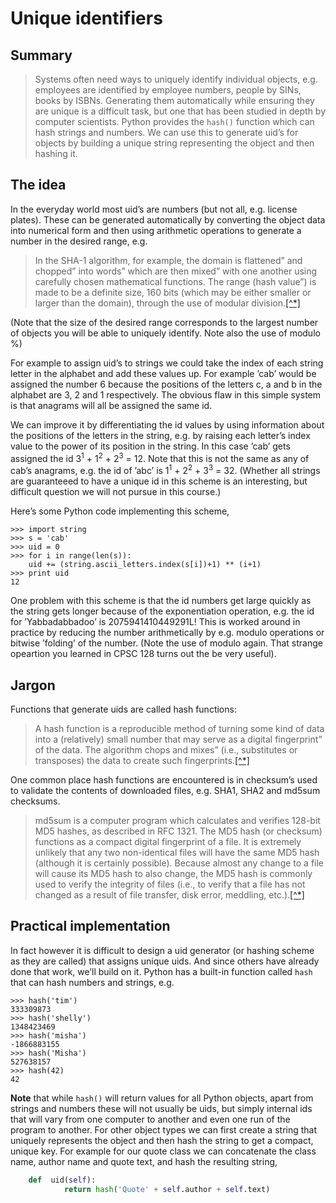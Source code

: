 # Unique identifiers

## Summary

> Systems often need ways to uniquely identify individual objects, e.g.
> employees are identified by employee numbers, people by SINs, books by
> ISBNs. Generating them automatically while ensuring they are unique is
> a difficult task, but one that has been studied in depth by computer
> scientists. Python provides the `hash()` function which can hash
> strings and numbers. We can use this to generate uid’s for objects by
> building a unique string representing the object and then hashing it.

## The idea

In the everyday world most uid’s are numbers (but not all, e.g. license
plates). These can be generated automatically by converting the object
data into numerical form and then using arithmetic operations to
generate a number in the desired range, e.g.

> In the SHA-1 algorithm, for example, the domain is flattened” and
> chopped” into words” which are then mixed” with one another
> using carefully chosen mathematical functions. The range (hash
> value”) is made to be a definite size, 160 bits (which may be either
> smaller or larger than the domain), through the use of modular
> division.[[^*]](http://en.wikipedia.org/wiki/Hash_function)

(Note that the size of the desired range corresponds to the largest
number of objects you will be able to uniquely identify. Note also the
use of modulo %)

For example to assign uid’s to strings we could take the index of each
string letter in the alphabet and add these values up. For example
’cab’ would be assigned the number 6 because the positions of the
letters c, a and b in the alphabet are 3, 2 and 1 respectively. The
obvious flaw in this simple system is that anagrams will all be assigned
the same id.

We can improve it by differentiating the id values by using information
about the positions of the letters in the string, e.g. by raising each
letter’s index value to the power of its position in the string. In
this case ’cab’ gets assigned the id 3<sup>1</sup> + 1<sup>2</sup> + 2<sup>3</sup> = 12. Note
that this is not the same as any of cab’s anagrams, e.g. the id of
’abc’ is 1<sup>1</sup> + 2<sup>2</sup> + 3<sup>3</sup> = 32. (Whether all strings are guaranteeed
to have a unique id in this scheme is an interesting, but difficult
question we will not pursue in this course.)

Here’s some Python code implementing this scheme,

    >>> import string
    >>> s = 'cab'
    >>> uid = 0
    >>> for i in range(len(s)):
        uid += (string.ascii_letters.index(s[i])+1) ** (i+1)
    >>> print uid
    12

One problem with this scheme is that the id numbers get large quickly as
the string gets longer because of the exponentiation operation, e.g. the
id for ’Yabbadabbadoo’ is 2075941410449291L! This is worked around in
practice by reducing the number arithmetically by e.g. modulo operations
or bitwise ’folding’ of the number. (Note the use of modulo again.
That strange opeartion you learned in CPSC 128 turns out the be very
useful).

## Jargon

Functions that generate uids are called hash functions:

> A hash function is a reproducible method of turning some kind of data
> into a (relatively) small number that may serve as a digital
> fingerprint” of the data. The algorithm chops and mixes” (i.e.,
> substitutes or transposes) the data to create such
> fingerprints.[[^*]](http://en.wikipedia.org/wiki/Hash_function)

One common place hash functions are encountered is in checksum’s used
to validate the contents of downloaded files, e.g. SHA1, SHA2 and md5sum
checksums.

> md5sum is a computer program which calculates and verifies 128-bit MD5
> hashes, as described in RFC 1321. The MD5 hash (or checksum) functions
> as a compact digital fingerprint of a file. It is extremely unlikely
> that any two non-identical files will have the same MD5 hash (although
> it is certainly possible). Because almost any change to a file will
> cause its MD5 hash to also change, the MD5 hash is commonly used to
> verify the integrity of files (i.e., to verify that a file has not
> changed as a result of file transfer, disk error, meddling,
> etc.).[[^*]](http://en.wikipedia.org/wiki/Md5sum)

## Practical implementation

In fact however it is difficult to design a uid generator (or hashing
scheme as they are called) that assigns unique uids. And since others
have already done that work, we’ll build on it. Python has a built-in
function called `hash` that can hash numbers and strings, e.g.

    >>> hash('tim')
    333309873
    >>> hash('shelly')
    1348423469
    >>> hash('misha')
    -1866883155
    >>> hash('Misha')
    527638157
    >>> hash(42)
    42

**Note** that while `hash()` will return values for all Python objects,
apart from strings and numbers these will not usually be uids, but
simply internal ids that will vary from one computer to another and even
one run of the program to another. For other object types we can first
create a string that uniquely represents the object and then hash the
string to get a compact, unique key. For example for our quote class we
can concatenate the class name, author name and quote text, and hash the
resulting string,

```python
    def  uid(self):
            return hash('Quote' + self.author + self.text)
```